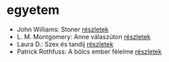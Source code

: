 # egyetem

- John Williams: Stoner [részletek](../_details/John%20Williams.md#id_1004)
- L. M. Montgomery: Anne válaszúton [részletek](../_details/L.%20M.%20Montgomery.md#id_490)
- Laura D.: Szex és tandíj [részletek](../_details/Laura%20D..md#id_904)
- Patrick Rothfuss: A bölcs ember félelme [részletek](../_details/Patrick%20Rothfuss.md#id_1029)